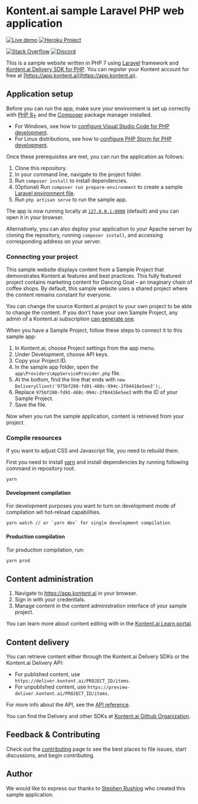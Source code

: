 # Kontent.ai sample Laravel PHP web application

[![Live demo](https://img.shields.io/badge/-Live%20Demo-brightgreen.svg)](https://kontent-ai-sample-app-php.herokuapp.com/)
[![Heroku Project](https://img.shields.io/badge/-Heroku-7673c0)](https://dashboard.heroku.com/apps/kontent-ai-sample-app-php)

[![Stack Overflow](https://img.shields.io/badge/Stack%20Overflow-ASK%20NOW-FE7A16.svg?logo=stackoverflow&logoColor=white)](https://stackoverflow.com/tags/kontent-ai)
[![Discord](https://img.shields.io/discord/821885171984891914?color=%237289DA&label=Kontent.ai%20Discord&logo=discord)](https://discord.gg/SKCxwPtevJ)

This is a sample website written in PHP 7 using [Laravel](https://laravel.com) framework and [Kontent.ai Delivery SDK for PHP](https://github.com/kontent-ai/delivery-sdk-php). You can register your Kontent account for free at [https://app.kontent.ai](https://app.kontent.ai).

## Application setup

Before you can run the app, make sure your environment is set up correctly with [PHP 8+](https://www.php.net/downloads.php) and the [Composer](https://getcomposer.org/) package manager installed.

* For Windows, see how to [configure Visual Studio Code for PHP development](https://github.com/kontent-ai/delivery-sdk-php/blob/master/wiki/Developing-PHP-in-Visual-Studio-Code-for-Dummies.md).
* For Linux distributions, see how to [configure PHP Storm for PHP development](https://github.com/kontent-ai/delivery-sdk-php/blob/master/wiki/Configuring-PHP-Storm-on-Linux.md).

Once these prerequisites are met, you can run the application as follows:

1. Clone this repository.
1. In your command line, navigate to the project folder.
1. Run `composer install` to install dependencies.
1. (Optional) Run `composer run prepare-environment` to create a sample [Laravel environment file](https://laravel.com/docs/6.x/configuration#environment-configuration).
1. Run `php artisan serve` to run the sample app.

The app is now running locally at [`127.0.0.1:8000`](127.0.0.1:8000) (default) and you can open it in your browser.

Alternatively, you can also deploy your application to your Apache server  by cloning the repository, running `composer install`, and accessing corresponding address on your server.

### Connecting your project

This sample website displays content from a Sample Project that demonstrates Kontent.ai features and best practices. This fully featured project contains marketing content for Dancing Goat – an imaginary chain of coffee shops. By default, this sample website uses a shared project where the content remains constant for everyone.

You can change the source Kontent.ai project to your own project to be able to change the content. If you don't have your own Sample Project, any admin of a Kontent.ai subscription [can generate one](https://kontent.ai/learn/tutorials/manage-kontent/projects/manage-projects#a-create-a-sample-project).

When you have a Sample Project, follow these steps to connect it to this sample app:

1. In Kontent.ai, choose Project settings from the app menu.
1. Under Development, choose API keys.
1. Copy your Project ID.
1. In the sample app folder, open the `app\Providers\AppServiceProvider.php` file.
1. At the bottom, find the line that ends with `new DeliveryClient('975bf280-fd91-488c-994c-2f04416e5ee3');`.
1. Replace `975bf280-fd91-488c-994c-2f04416e5ee3` with the ID of your Sample Project.
1. Save the file.

Now when you run the sample application, content is retrieved from your project.

### Compile resources

If you want to adjust CSS and Javascript file, you need to rebuild them.

First you need to install [yarn](https://yarnpkg.com/) and install dependencies by running following command in repository root.

```sh
yarn
```

#### Development compilation

For development purposes you want to turn on development mode of compilation wit hot-reload capabilities.

```sh
yarn watch // or `yarn dev` for single development compilation
```

#### Production compilation

Tor production compilation, run:

```sh
yarn prod
```

## Content administration

1. Navigate to https://app.kontent.ai in your browser.
1. Sign in with your credentials.
1. Manage content in the content administration interface of your sample project.

You can learn more about content editing with in the [Kontent.ai Learn portal](https://kontent.ai/learn/).

## Content delivery

You can retrieve content either through the Kontent.ai Delivery SDKs or the Kontent.ai Delivery API:

* For published content, use `https://deliver.kontent.ai/PROJECT_ID/items`.
* For unpublished content, use `https://preview-deliver.kontent.ai/PROJECT_ID/items`.

For more info about the API, see the [API reference](https://kontent.ai/learn/reference/kontent-apis-overview).

You can find the Delivery and other SDKs at [Kontent.ai Github Organization](https://github.com/kontent-ai).

## Feedback & Contributing

Check out the [contributing](https://github.com/kontent-ai/sample-app-php/blob/master/CONTRIBUTING.md) page to see the best places to file issues, start discussions, and begin contributing.

## Author

We would like to express our thanks to [Stephen Rushing](https://github.com/stephenr85) who created this sample application.
